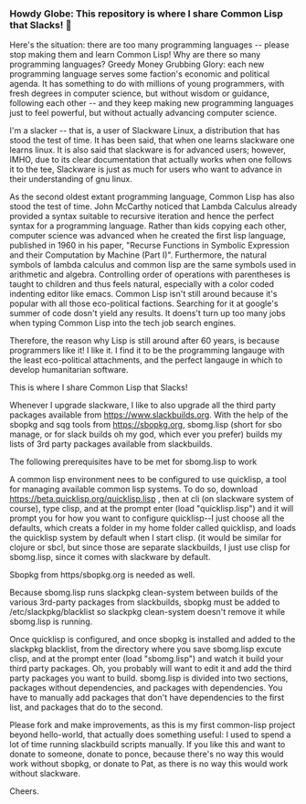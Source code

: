 ### Howdy Globe:  This repository is where I share Common Lisp that Slacks! 👋
<!--
**slac-in-the-box/slac-in-the-box** is a ✨ _special_ ✨ repository because its `README.md` (this file) appears on your GitHub profile.
Here are some ideas to get you started:
- 🔭 I’m currently working on ...
- 🌱 I’m currently learning ...
- 👯 I’m looking to collaborate on ...
- 🤔 I’m looking for help with ...
- 💬 Ask me about ...
- 📫 How to reach me: ...
- 😄 Pronouns: ...
- ⚡ Fun fact: ...
-->
Here's the situation:  there are too many programming languages -- please stop making them and learn Common Lisp! Why are there so many programming languages?  Greedy Money Grubbing Glory:  each new programming language serves some faction's economic and political agenda.  It has something to do with millions of young programmers, with fresh degrees in computer science, but without wisdom or guidance, following each other -- and they keep making new programming languages just to feel powerful, but without actually advancing computer science.    

I'm a slacker -- that is, a user of Slackware Linux, a distribution that has stood the test of time.  It has been said, that when one learns slackware one learns linux.  It is also said that slackware is for advanced users; however, IMHO, due to its clear documentation that actually works when one follows it to the tee, Slackware is just as much for users who want to advance in their understanding of gnu linux.  

As the second oldest extant programming language, Common Lisp has also stood the test of time.  John McCarthy noticed that Lambda Calculus already provided a syntax suitable to recursive iteration and hence the perfect syntax for a programming language.  Rather than kids copying each other, computer science was advanced when he created the first lisp language, published in 1960 in his paper, "Recurse Functions in Symbolic Expression and their Computation by Machine (Part I)".  Furthermore, the natural symbols of lambda calculus and common lisp are the same symbols used in arithmetic and algebra.  Controlling order of operations with parentheses is taught to children and thus feels natural, especially with a color coded indenting editor like emacs.  Common Lisp isn't still around because it's popular with all those eco-political factions.  Searching for it at google's summer of code dosn't yield any results.  It doens't turn up too many jobs when typing Common Lisp into the tech job search engines.  

Therefore, the reason why Lisp is still around after 60 years, is because programmers like it!  I like it.  I find it to be the programming langauge with the least eco-political attachments, and the perfect langauge in which to develop humanitarian software.

This is where I share Common Lisp that Slacks!  

Whenever I upgrade slackware, I like to also upgrade all the third party packages available from https://www.slackbuilds.org.  With the help of the sbopkg and sqg tools from https://sbopkg.org, sbomg.lisp (short for sbo manage, or for slack builds oh my god, which ever you prefer) builds my lists of 3rd party packages available from slackbuilds.  

The following prerequisites have to be met for sbomg.lisp to work

A common lisp environment nees to be configured to use quicklisp, a tool for managing available common lisp systems.  To do so, download https://beta.quicklisp.org/quicklisp.lisp , then at cli (on slackware system of course), type clisp, and at the prompt enter (load "quicklisp.lisp") and it will prompt you for how you want to configure quicklisp--I just choose all the defaults, which creats a folder in my home folder called quicklisp, and loads the quicklisp system by default when I start clisp.  (it would be similar for clojure or sbcl, but since those are separate slackbuilds, I just use clisp for sbomg.lisp, since it comes with slackware by default. 

Sbopkg from https/sbopkg.org is needed as well.

Because sbomg.lisp runs slackpkg clean-system between builds of the various 3rd-party packages from slackbuilds, sbopkg must be added to /etc/slackpkg/blacklist so slackpkg clean-system doesn't remove it while sbomg.lisp is running.

Once quicklisp is configured, and once sbopkg is installed and added to the slackpkg blacklist, from the directory where you save sbomg.lisp excute clisp, and at the prompt enter (load "sbomg.lisp") and watch it build your third party packages.  Oh, you probably will want to edit it and add the third party packages you want to build.  sbomg.lisp is divided into two sections, packages without dependencies, and packages with dependencies.  You have to manually add packages that don't have dependencies to the first list, and packages that do to the second.

Please fork and make improvements, as this is my first common-lisp project beyond hello-world, that actually does something useful:  I used to spend a lot of time running slackbuild scripts manually.  If you like this and want to donate to someone, donate to ponce, because there's no way this would work without sbopkg, or donate to Pat, as there is no way this would work without slackware.  

Cheers.
